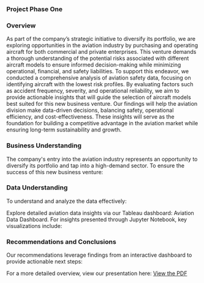 ### Project Phase One
### Overview
As part of the company’s strategic initiative to diversify its portfolio, we are exploring opportunities in the aviation industry by purchasing and operating aircraft for both commercial and private enterprises. This venture demands a thorough understanding of the potential risks associated with different aircraft models to ensure informed decision-making while minimizing operational, financial, and safety liabilities.
To support this endeavor, we conducted a comprehensive analysis of aviation safety data, focusing on identifying aircraft with the lowest risk profiles. By evaluating factors such as accident frequency, severity, and operational reliability, we aim to provide actionable insights that will guide the selection of aircraft models best suited for this new business venture.
Our findings will help the aviation division make data-driven decisions, balancing safety, operational efficiency, and cost-effectiveness. These insights will serve as the foundation for building a competitive advantage in the aviation market while ensuring long-term sustainability and growth.

### Business Understanding
The company's entry into the aviation industry represents an opportunity to diversify its portfolio and tap into a high-demand sector. To ensure the success of this new business venture:

### Data Understanding
To understand and analyze the data effectively:

Explore detailed aviation data insights via our Tableau dashboard: Aviation Data Dashboard.
For insights presented through Jupyter Notebook, key visualizations include:

### Recommendations and Conclusions
Our recommendations leverage findings from an interactive dashboard to provide actionable next steps:

For a more detailed overview, view our presentation here:
[View the PDF](https://github.com/Cornelius-ngatia/dsc-phase-1-project-v3/blob/0ea576bf0ee8649b97f051195f96c84fed279e08/Presentation%20Phase%201%20project.pdf)


